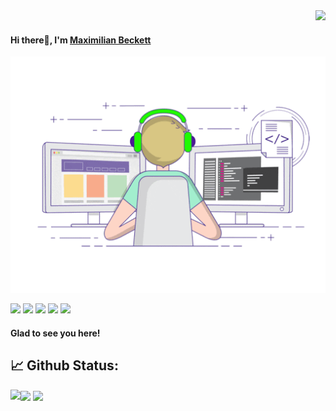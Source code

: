 <div align="right"><img src="https://komarev.com/ghpvc/?username=MaxCkett&color=orange&style=flat-square"/></div>

#### Hi there:wave:, I'm [Maximilian Beckett](https://maxckett.github.io/)

![](https://github.com/MaxCkett/MaxCkett/blob/main/coding.gif)
<div align="left">
<a href="https://Linkedin.com/in/MaxCkett"><img src="https://img.shields.io/badge/LinkedIn-0077B5?style=for-the-badge&logo=linkedin&logoColor=white"/></a>
<a href="https://codeforces.com/profile/MaxCkett"><img src="https://img.shields.io/badge/Codeforces-445f9d?style=for-the-badge&logo=Codeforces&logoColor=white"/></a>
<a href="https://www.instagram.com/MaxCkett"><img src="https://img.shields.io/badge/Instagram-E4405F?style=for-the-badge&logo=instagram&logoColor=white"/></a>
<a href="https://twitter.com/MaxCkett"><img src="https://img.shields.io/badge/Twitter-1DA1F2?style=for-the-badge&logo=twitter&logoColor=white"/></a>
<a href="https://t.me/MaxCkett"><img src="https://img.shields.io/badge/Telegram-2CA5E0?style=for-the-badge&logo=telegram&logoColor=white"/></a>
</div>


#### Glad to see you here! 

## :chart_with_upwards_trend: Github Status:
<img align="center" src="https://github-profile-trophy.vercel.app/?username=MaxCkett&column=8&margin-w=15&margin-h=15"/>
<img height="180em" align="left" src="https://github-readme-stats.vercel.app/api?username=MaxCkett&show_icons=true&hide_border=true&&count_private=true&include_all_commits=true"/>
<img align="center" src="https://github-readme-stats.vercel.app/api/top-langs/?username=MaxCkett&layout=compact"/>
